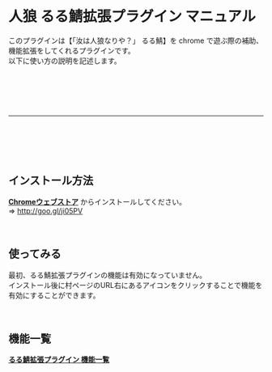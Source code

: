 
<h1> 人狼 るる鯖拡張プラグイン マニュアル </h1>

このプラグインは【「汝は人狼なりや？」 るる鯖】を chrome で遊ぶ際の補助、機能拡張をしてくれるプラグインです。<br>
以下に使い方の説明を記述します。<br>
<br>
<br>
<br>
<br>
<br>
<hr><br>
<br>
<br>
<br>
<h2>インストール方法</h2>

<b><a href='http://goo.gl/ji05PV'>Chromeウェブストア</a></b> からインストールしてください。<br />
=> <a href='http://goo.gl/ji05PV'>http://goo.gl/ji05PV</a>


<br>
<h2>使ってみる</h2>

最初、るる鯖拡張プラグインの機能は有効になっていません。<br>
インストール後に村ページのURL右にあるアイコンをクリックすることで機能を有効にすることができます。<br>



<br>
<h2>機能一覧</h2>


<b><a href='https://docs.google.com/document/d/1xxkO4R1wsv2aPcNCkOhGtKFvvWlZAHi9r9vr56-Yuqw/edit?usp=sharing'>るる鯖拡張プラグイン 機能一覧</a></b>
